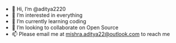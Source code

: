 - 👋 Hi, I’m @aditya2220
- 👀 I’m interested in everything
- 🌱 I’m currently learning coding
- 💞️ I’m looking to collaborate on Open Source
- 📫 Please email me at mishra.aditya22@outlook.com to reach me

<!---
aditya2220/aditya2220 is a ✨ special ✨ repository because its `README.md` (this file) appears on your GitHub profile.
You can click the Preview link to take a look at your changes.
--->
